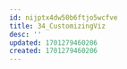 ```yaml
---
id: nijptx4dw50b6ftjo5wcfve
title: 34_CustomizingViz
desc: ''
updated: 1701279460206
created: 1701279460206
---
```

